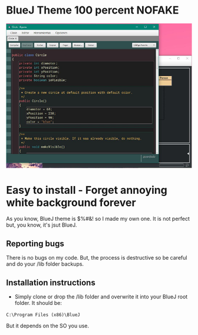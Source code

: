 # BlueJ Theme 100 percent NOFAKE


![Bluej1](https://github.com/moracabanas/BlueJ-Theme-100-percent-NOFAKE/blob/master/img/BlueJ1.jpg)


Easy to install - Forget annoying white background forever
=================

As you know, BlueJ theme is $%#&! so I made my own one. It is not perfect but, you know, it's jsut BlueJ.

Reporting bugs
--------------

There is no bugs on my code. 
But, the process is destructive so be careful and do your /lib folder backups. 


Installation instructions
-------



* Simply clone or drop the /lib folder and overwrite it into your BlueJ root folder. It should be:

`C:\Program Files (x86)\BlueJ`

But it depends on the SO you use.
